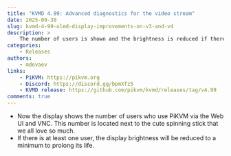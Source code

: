 ```yaml
---
title: "KVMD 4.99: Advanced diagnostics for the video stream"
date: 2025-09-30
slug: kvmd-4-99-oled-display-improvements-on-v3-and-v4
description: >
    The number of users is shown and the brightness is reduced if there is at least one to prolong the life of the screen
categories:
    - Releases
authors:
    - mdevaev
links:
    - PiKVM: https://pikvm.org
    - Discord: https://discord.gg/bpmXfz5
    - KVMD release: https://github.com/pikvm/kvmd/releases/tag/v4.99
comments: true
---
```


* Now the display shows the number of users who use PiKVM via the Web UI and VNC. This number is located next to the cute spinning stick that we all love so much.
* If there is at least one user, the display brightness will be reduced to a minimum to prolong its life.
